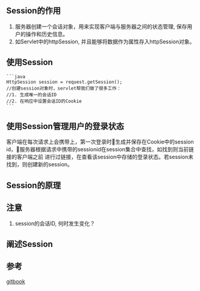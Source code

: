 ## Session的作用
1. 服务器创建一个会话对象，用来实现客户端与服务器之间的状态管理, 保存用户的操作和历史信息。
2. 如Servlet中的httpSession, 并且能够将数据作为属性存入httpSession对象。

## 使用Session
    ```java
    HttpSession session = request.getSession();
    //创建session对象时，servlet帮我们做了很多工作：
    //1. 生成唯一的会话ID
    //2. 在响应中设置会话ID的Cookie
    ```
## 使用Session管理用户的登录状态
  客户端在每次请求上会携带上，第一次登录时生成并保存在Cookie中的session id，服务器根据请求中携带的sessionid在session集合中查找，如找到则当前链接的客户端之前
  进行过链接，在查看该session中存储的登录状态。若session未找到，则创建新的session。

## Session的原理

## 注意
1. session的会话ID, 何时发生变化？

## 阐述Session

## 参考
[gitbook](https://astaxie.gitbooks.io/build-web-application-with-golang/content/zh/06.1.html)
